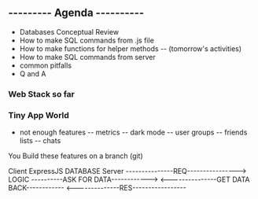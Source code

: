 ## --------- Agenda ----------

- Databases Conceptual Review
- How to make SQL commands from .js file
- How to make functions for helper methods -- (tomorrow's activities)
- How to make SQL commands from server
- common pitfalls
- Q and A


### Web Stack so far

### Tiny App World
 
 - not enough features
 -- metrics
 -- dark mode 
 -- user groups
 -- friends lists
 -- chats

You Build these features on a branch (git)



Client                          ExpressJS                          DATABASE
                                 Server
---------------REQ---------------->
                                  LOGIC ----------ASK FOR DATA------------>
                                  <---------------GET DATA BACK------------
<--------------RES-----------------